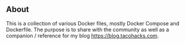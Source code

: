 ## About 

This is a collection of various Docker files, mostly Docker Compose and Dockerfile. The purpose is to share with the community as well as a companion / reference for my blog https://blog.tacohacks.com. 
